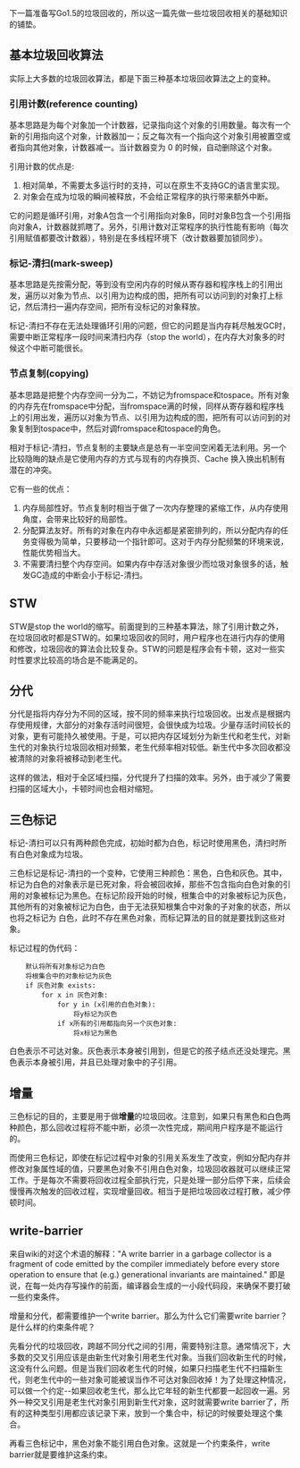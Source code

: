 下一篇准备写Go1.5的垃圾回收的，所以这一篇先做一些垃圾回收相关的基础知识的铺垫。

## 基本垃圾回收算法

实际上大多数的垃圾回收算法，都是下面三种基本垃圾回收算法之上的变种。

### 引用计数(reference counting)

基本思路是为每个对象加一个计数器，记录指向这个对象的引用数量。每次有一个新的引用指向这个对象，计数器加一；反之每次有一个指向这个对象引用被置空或者指向其他对象，计数器减一。当计数器变为 0 的时候，自动删除这个对象。

引用计数的优点是:

1. 相对简单，不需要太多运行时的支持，可以在原生不支持GC的语言里实现。
2. 对象会在成为垃圾的瞬间被释放，不会给正常程序的执行带来额外中断。

它的问题是循环引用，对象A包含一个引用指向对象B，同时对象B包含一个引用指向对象A，计数器就抓瞎了。另外，引用计数对正常程序的执行性能有影响（每次引用赋值都要改计数器），特别是在多线程环境下（改计数器要加锁同步）。

### 标记-清扫(mark-sweep)

基本思路是先按需分配，等到没有空闲内存的时候从寄存器和程序栈上的引用出发，遍历以对象为节点、以引用为边构成的图，把所有可以访问到的对象打上标记，然后清扫一遍内存空间，把所有没标记的对象释放。

标记-清扫不存在无法处理循环引用的问题，但它的问题是当内存耗尽触发GC时，需要中断正常程序一段时间来清扫内存（stop the world），在内存大对象多的时候这个中断可能很长。

### 节点复制(copying)

基本思路是把整个内存空间一分为二，不妨记为fromspace和tospace。所有对象的内存先在fromspace中分配，当fromspace满的时候，同样从寄存器和程序栈上的引用出发，遍历以对象为节点、以引用为边构成的图，把所有可以访问到的对象复制到tospace中，然后对调fromspace和tospace的角色。

相对于标记-清扫，节点复制的主要缺点是总有一半空间空闲着无法利用。另一个比较隐晦的缺点是它使用内存的方式与现有的内存换页、Cache 换入换出机制有潜在的冲突。

它有一些的优点：

1. 内存局部性好。节点复制时相当于做了一次内存整理的紧缩工作，从内存使用角度，会带来比较好的局部性。
2. 分配算法友好。所有的对象在内存中永远都是紧密排列的，所以分配内存的任务变得极为简单，只要移动一个指针即可。这对于内存分配频繁的环境来说，性能优势相当大。
3. 不需要清扫整个内存空间。如果内存中存活对象很少而垃圾对象很多的话，触发GC造成的中断会小于标记-清扫。

## STW

STW是stop the world的缩写。前面提到的三种基本算法，除了引用计数之外，在垃圾回收时都是STW的。如果垃圾回收的同时，用户程序也在进行内存的使用和修改，垃圾回收的算法会比较复杂。STW的问题是程序会有卡顿，这对一些实时性要求比较高的场合是不能满足的。

## 分代

分代是指将内存分为不同的区域，按不同的频率来执行垃圾回收。出发点是根据内存使用规律，大部分的对象存活时间很短，会很快成为垃圾。少量存活时间较长的对象，更有可能持久被使用。于是，可以把内存区域划分为新生代和老生代，对新生代的对象执行垃圾回收相对频繁，老生代频率相对较低。新生代中多次回收都没被清除的对象将被移动到老生代。

这样的做法，相对于全区域扫描，分代提升了扫描的效率。另外，由于减少了需要扫描的区域大小，卡顿时间也会相对缩短。

## 三色标记

标记-清扫可以只有两种颜色完成，初始时都为白色，标记时使用黑色，清扫时所有白色对象成为垃圾。

三色标记是标记-清扫的一个变种，它使用三种颜色：黑色，白色和灰色。其中，标记为白色的对象表示是已死对象，将会被回收掉，那些不包含指向白色对象的引用的对象被标记为黑色。在标记阶段开始的时候，根集合中的对象被标记为灰色，其他所有的对象被标记为白色，由于无法获知根集合中对象的子对象的状态，所以也将之标记为 白色，此时不存在黑色对象，而标记算法的目的就是要找到这些对象。

标记过程的伪代码：

		默认将所有对象标记为白色
		将根集合中的对象标记为灰色
		if 灰色对象 exists:
			for x in 灰色对象:
				for y in (x引用的白色对象):
					将y标记为灰色
				if x所有的引用都指向另一个灰色对象:
					将x标记为黑色

白色表示不可达对象。灰色表示本身被引用到，但是它的孩子结点还没处理完。黑色表示本身被引用，并且已处理对象中的子引用。

## 增量

三色标记的目的，主要是用于做**增量**的垃圾回收。注意到，如果只有黑色和白色两种颜色，那么回收过程将不能中断，必须一次性完成，期间用户程序是不能运行的。

而使用三色标记，即使在标记过程中对象的引用关系发生了改变，例如分配内存并修改对象属性域的值，只要黑色对象不引用白色对象，垃圾回收器就可以继续正常工作。于是每次不需要将回收过程全部执行完，只是处理一部分后停下来，后续会慢慢再次触发的回收过程，实现增量回收。相当于是把垃圾回收过程打散，减少停顿时间。

## write-barrier

来自wiki的对这个术语的解释："A write barrier in a garbage collector is a fragment of code emitted by the compiler immediately before every store operation to ensure that (e.g.) generational invariants are maintained."
即是说，在每一处内存写操作的前面，编译器会生成的一小段代码段，来确保不要打破一些约束条件。

增量和分代，都需要维护一个write barrier。那么为什么它们需要write barrier？是什么样的约束条件呢？

先看分代的垃圾回收，跨越不同分代之间的引用，需要特别注意。通常情况下，大多数的交叉引用应该是由新生代对象引用老生代对象。当我们回收新生代的时候，这没有什么问题。但是当我们回收老生代的时候，如果只扫描老生代不扫描新生代，则老生代中的一些对象可能被误当作不可达对象回收掉！为了处理这种情况，可以做一个约定--如果回收老生代，那么比它年轻的新生代都要一起回收一遍。另外一种交叉引用是老生代对象引用到新生代对象，这时就需要write barrier了，所有的这种类型引用都应该记录下来，放到一个集合中，标记的时候要处理这个集合。

再看三色标记中，黑色对象不能引用白色对象。这就是一个约束条件，write barrier就是要维护这条约束。
